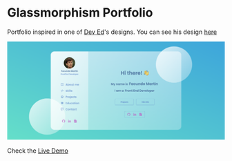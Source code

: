 # Glassmorphism Portfolio

Portfolio inspired in one of [Dev Ed](https://www.youtube.com/c/DevEd)'s designs. You can see his design [here](https://www.youtube.com/watch?v=O7WbVj5apxU&t=133s)

![](assets/img/myportfolio.png)

Check the [Live Demo](https://www.facundomartin.io/)
